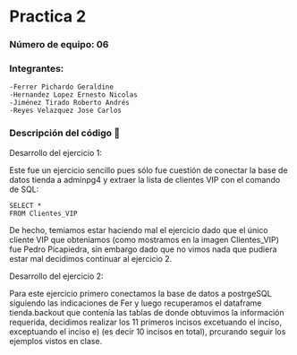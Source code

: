 # Practica 2
### Número de equipo: 06

  
  ### Integrantes: 
  
    -Ferrer Pichardo Geraldine
    -Hernandez Lopez Ernesto Nicolas
    -Jiménez Tirado Roberto Andrés
    -Reyes Velazquez Jose Carlos


### Descripción del código 📝

Desarrollo del ejercicio 1:

Este fue un ejercicio sencillo pues sólo fue cuestión de conectar la base de datos tienda a adminpg4 y extraer la lista de clientes VIP con el comando de SQL:

    SELECT *
    FROM Clientes_VIP

De hecho, temiamos estar haciendo mal el ejercicio dado que el único cliente VIP que obteníamos (como mostramos en la imagen Clientes_VIP) fue Pedro Picapiedra, sin embargo dado que no vimos nada que pudiera estar mal decidimos continuar al ejercicio 2.

Desarrollo del ejercicio 2:

Para este ejercicio primero conectamos la base de datos a postrgeSQL siguiendo las indicaciones de Fer y luego recuperamos el dataframe tienda.backout que contenía las tablas de donde obtuvimos la información requerida, decidimos realizar los 11 primeros incisos excetuando el inciso, exceptuando el inciso e) (es decir 10 incisos en total), prcurando seguir los ejemplos vistos en clase. 
